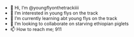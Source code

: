- 👋 Hi, I’m @youngflyonthetrackiiii
- 👀 I’m interested in young flys on the track
- 🌱 I’m currently learning abt young flys on the track
- 💞️ I’m looking to collaborate on starving ethiopian piglets
- 📫 How to reach me; 911

<!---
youngflyonthetrackiiii/youngflyonthetrackiiii is a ✨ special ✨ repository because its `README.md` (this file) appears on your GitHub profile.
You can click the Preview link to take a look at your changes.
--->
